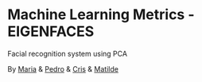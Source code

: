 # Machine Learning Metrics - EIGENFACES

Facial recognition system using PCA

By [Maria](https://github.com/mariajbp) & [Pedro](https://github.com/PedroFCM) & [Cris](https://github.com/criscmendes) & [Matilde](https://github.com/matilde5silva)
